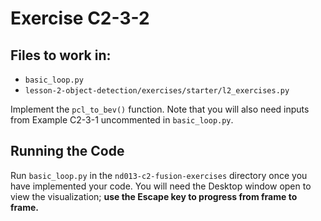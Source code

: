 # Exercise C2-3-2

## Files to work in:

- `basic_loop.py`
- `lesson-2-object-detection/exercises/starter/l2_exercises.py`

Implement the `pcl_to_bev()` function. Note that you will also need inputs from Example C2-3-1 uncommented in `basic_loop.py`.

## Running the Code

Run `basic_loop.py` in the `nd013-c2-fusion-exercises` directory once you have implemented your code. You will need the Desktop window open to view the visualization; **use the Escape key to progress from frame to frame.**